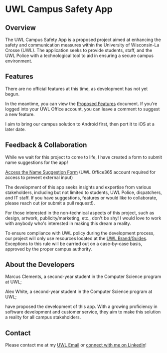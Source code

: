 
# UWL Campus Safety App

## Overview

The UWL Campus Safety App is a proposed project aimed at enhancing the safety and communication measures within the University of Wisconsin-La Crosse (UWL). The application seeks to provide students, staff, and the UWL Police with a technological tool to aid in ensuring a secure campus environment.

## Features

There are no official features at this time, as development has not yet begun.

In the meantime, you can view the [Proposed Features](https://uwlax-my.sharepoint.com/:w:/g/personal/clements8984_uwlax_edu/ERM7KmF8rAVMtS5p7aUUJ04BOfve-LapKEWy_3l8E6IoBQ?e=W3rCYL) document. If you're logged into your UWL Office account, you can leave a comment to suggest a new feature.

I aim to bring our campus solution to Android first, then port it to iOS at a later date.

## Feedback & Collaboration

While we wait for this project to come to life, I have created a form to submit name suggestions for the app! 

[Access the Name Suggestion Form](https://forms.office.com/r/5dc9i7T9tQ) (UWL Office365 account required for access to prevent external input)

The development of this app seeks insights and expertise from various stakeholders, including but not limited to students, UWL Police, dispatchers, and IT staff. If you have suggestions, features or would like to collaborate, please reach out (or submit a pull request!). 

For those interested in the non-technical aspects of this project, such as design, artwork, publicity/marketing, etc., don't be shy! I would love to work with anybody who's interested in making this dream a reality.

To ensure compliance with UWL policy during the development process, our project will only use resources located at the [UWL Brand/Guides](https://www.uwlax.edu/brand/guides/). Exceptions to this rule will be carried out on a case-by-case basis, approved by the proper campus authority.

## About the Developers

Marcus Clements, a second-year student in the Computer Science program at UWL;

Alex White, a second-year student in the Computer Science program at UWL;

have proposed the development of this app. With a growing proficiency in software development and customer service, they aim to make this solution a reality for all campus stakeholders.

## Contact

Please contact me at my [UWL Email](mailto:clements8984@uwlax.edu) or [connect with me on LinkedIn](https://linkedin.com/in/marcusbclements)!
